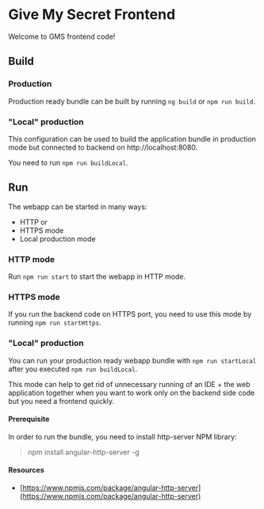 # Give My Secret Frontend

Welcome to GMS frontend code!

## Build
### Production
Production ready bundle can be built by running `ng build` or `npm run build`.

### "Local" production
This configuration can be used to build the application bundle in production mode but connected to backend on http://localhost:8080.

You need to run `npm run buildLocal`.

## Run
The webapp can be started in many ways:
- HTTP or
- HTTPS mode
- Local production mode

### HTTP mode
Run `npm run start` to start the webapp in HTTP mode.

### HTTPS mode
If you run the backend code on HTTPS port, you need to use this mode by running `npm run startHttps`.

### "Local" production
You can run your production ready webapp bundle with `npm run startLocal` after you executed `npm run buildLocal`.

This mode can help to get rid of unnecessary running of an IDE + the web application together when you want to work only on the backend side code but you need a frontend quickly.

#### Prerequisite
In order to run the bundle, you need to install http-server NPM library:
> npm install angular-http-server -g

#### Resources
- [https://www.npmjs.com/package/angular-http-server](https://www.npmjs.com/package/angular-http-server)
